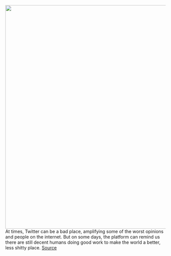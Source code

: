 <img src='https://cdn.vox-cdn.com/thumbor/V2ePZUZO7QbTJq4XYcx6qyAceKw=/0x0:1444x684/1200x800/filters:focal(286x253:516x483)/cdn.vox-cdn.com/uploads/chorus_image/image/69784781/Screenshot_2021_08_27_131017.0.jpg' width='700px' /><br/>
At times, Twitter can be a bad place, amplifying some of the worst opinions and people on the internet. But on some days, the platform can remind us there are still decent humans doing good work to make the world a better, less shitty place.
<a href='https://www.theverge.com/2021/8/27/22644577/xbox-360-engineer-profile-picture-pac-man-gamerpic'> Source <a/>